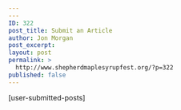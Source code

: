 ```yaml
---
---
ID: 322
post_title: Submit an Article
author: Jon Morgan
post_excerpt:
layout: post
permalink: >
  http://www.shepherdmaplesyrupfest.org/?p=322
published: false
---
```

[user-submitted-posts]